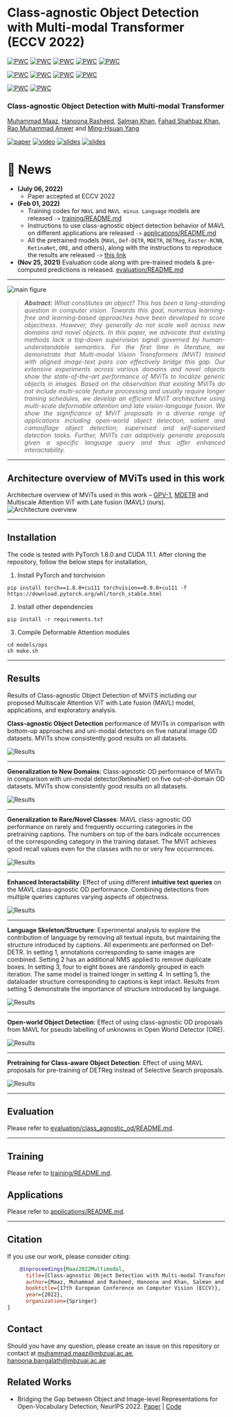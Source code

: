 # Class-agnostic Object Detection with Multi-modal Transformer (ECCV 2022)

[![PWC](https://img.shields.io/endpoint.svg?url=https://paperswithcode.com/badge/multi-modal-transformers-excel-at-class/class-agnostic-object-detection-on-pascal-voc)](https://paperswithcode.com/sota/class-agnostic-object-detection-on-pascal-voc?p=multi-modal-transformers-excel-at-class)
[![PWC](https://img.shields.io/endpoint.svg?url=https://paperswithcode.com/badge/multi-modal-transformers-excel-at-class/class-agnostic-object-detection-on-coco)](https://paperswithcode.com/sota/class-agnostic-object-detection-on-coco?p=multi-modal-transformers-excel-at-class)
[![PWC](https://img.shields.io/endpoint.svg?url=https://paperswithcode.com/badge/multi-modal-transformers-excel-at-class/class-agnostic-object-detection-on-kitti)](https://paperswithcode.com/sota/class-agnostic-object-detection-on-kitti?p=multi-modal-transformers-excel-at-class)
[![PWC](https://img.shields.io/endpoint.svg?url=https://paperswithcode.com/badge/multi-modal-transformers-excel-at-class/class-agnostic-object-detection-on-kitchen)](https://paperswithcode.com/sota/class-agnostic-object-detection-on-kitchen?p=multi-modal-transformers-excel-at-class)
[![PWC](https://img.shields.io/endpoint.svg?url=https://paperswithcode.com/badge/multi-modal-transformers-excel-at-class/class-agnostic-object-detection-on-comic2k)](https://paperswithcode.com/sota/class-agnostic-object-detection-on-comic2k?p=multi-modal-transformers-excel-at-class)

[![PWC](https://img.shields.io/endpoint.svg?url=https://paperswithcode.com/badge/multi-modal-transformers-excel-at-class/open-world-object-detection-on-pascal-voc)](https://paperswithcode.com/sota/open-world-object-detection-on-pascal-voc?p=multi-modal-transformers-excel-at-class)
[![PWC](https://img.shields.io/endpoint.svg?url=https://paperswithcode.com/badge/multi-modal-transformers-excel-at-class/open-world-object-detection-on-coco-2017)](https://paperswithcode.com/sota/open-world-object-detection-on-coco-2017?p=multi-modal-transformers-excel-at-class)
[![PWC](https://img.shields.io/endpoint.svg?url=https://paperswithcode.com/badge/multi-modal-transformers-excel-at-class/open-world-object-detection-on-coco-2017-1)](https://paperswithcode.com/sota/open-world-object-detection-on-coco-2017-1?p=multi-modal-transformers-excel-at-class)
[![PWC](https://img.shields.io/endpoint.svg?url=https://paperswithcode.com/badge/multi-modal-transformers-excel-at-class/open-world-object-detection-on-coco-2017-2)](https://paperswithcode.com/sota/open-world-object-detection-on-coco-2017-2?p=multi-modal-transformers-excel-at-class)

[![PWC](https://img.shields.io/endpoint.svg?url=https://paperswithcode.com/badge/multi-modal-transformers-excel-at-class/object-detection-on-pascal-voc-10)](https://paperswithcode.com/sota/object-detection-on-pascal-voc-10?p=multi-modal-transformers-excel-at-class)
[![PWC](https://img.shields.io/endpoint.svg?url=https://paperswithcode.com/badge/multi-modal-transformers-excel-at-class/object-detection-on-pascal-voc-2007)](https://paperswithcode.com/sota/object-detection-on-pascal-voc-2007?p=multi-modal-transformers-excel-at-class)

### **Class-agnostic Object Detection with Multi-modal Transformer**

[Muhammad Maaz](https://scholar.google.com/citations?user=vTy9Te8AAAAJ&hl=en&authuser=1&oi=sra), [Hanoona Rasheed](https://scholar.google.com/citations?user=yhDdEuEAAAAJ&hl=en&authuser=1&oi=sra), [Salman Khan](https://salman-h-khan.github.io/), [Fahad Shahbaz Khan](https://scholar.google.es/citations?user=zvaeYnUAAAAJ&hl=en), [Rao Muhammad Anwer](https://scholar.google.com/citations?hl=en&authuser=1&user=_KlvMVoAAAAJ) and [Ming-Hsuan Yang](https://scholar.google.com/citations?user=p9-ohHsAAAAJ&hl=en)

[![paper](https://img.shields.io/badge/arXiv-Paper-<COLOR>.svg)](https://arxiv.org/abs/2111.11430)
[![video](https://img.shields.io/badge/Video-Presentation-F9D371)](https://youtu.be/pkooyDZAxdA)
[![slides](https://img.shields.io/badge/Presentation-Slides-B762C1)](https://drive.google.com/file/d/1v8PcbVVOHwzo5LShjB_NQJE7m1rbA9bL)
[![slides](https://img.shields.io/badge/Paper-Poster-87CEEB)](paper_resources/eccv'22_poster.pdf)

# :rocket: News
* **(July 06, 2022)** 
  * Paper accepted at ECCV 2022
* **(Feb 01, 2022)** 
  * Training codes for `MAVL` and `MAVL minus Language` models are released `->` [training/README.md](training/README.md)
  * Instructions to use class-agnostic object detection behavior of MAVL on different applications are released `->` [applications/README.md](applications/README.md)
  * All the pretrained models (`MAVL`, `Def-DETR`, `MDETR`, `DETReg`, `Faster-RCNN`, `RetinaNet`, `ORE`, and others), along with the instructions to reproduce the results are released `->` [this link](https://mbzuaiac-my.sharepoint.com/:f:/g/personal/muhammad_maaz_mbzuai_ac_ae/Et8rDrc4jkdIuHx4OH52fFUBreLD2-AIUAvO7ZjxtwjU3g?e=lMbeGq)
* **(Nov 25, 2021)** Evaluation code along with pre-trained models & pre-computed predictions is released. [evaluation/README.md](evaluation/class_agnostic_od/README.md)
<hr />

![main figure](paper_resources/new_main_figure.jpg)
> *<div style="text-align: justify"> **Abstract:** What constitutes an object? This has been a long-standing question in computer vision. Towards this goal, numerous learning-free
and learning-based approaches have been developed to score objectness. However, they generally do not scale well across new domains and novel
objects. In this paper, we advocate that existing methods lack a top-down supervision signal governed by human-understandable semantics.
For the first time in literature, we demonstrate that Multi-modal Vision Transformers (MViT) trained with aligned image-text
pairs can effectively bridge this gap. Our extensive experiments across various domains and novel objects show the 
state-of-the-art performance of MViTs to localize generic objects in images. Based on the observation that existing
MViTs do not include multi-scale feature processing and usually require longer training schedules, we develop an efficient MViT architecture using
multi-scale deformable attention and late vision-language fusion. We show the significance of MViT proposals in a diverse range of applications
including open-world object detection, salient and camouflage object detection, supervised and self-supervised detection tasks. Further, MViTs
can adaptively generate proposals given a specific language query and thus offer enhanced interactability. </div>*

<hr />

## Architecture overview of MViTs used in this work
Architecture overview of MViTs used in this work – [GPV-1](https://arxiv.org/abs/2104.00743),
[MDETR](https://openaccess.thecvf.com/content/ICCV2021/papers/Kamath_MDETR_-_Modulated_Detection_for_End-to-End_Multi-Modal_Understanding_ICCV_2021_paper.pdf)
and Multiscale Attention ViT with Late fusion (MAVL) (ours).
![Architecture overview](paper_resources/new_block_diag.png)

<hr />

## Installation
The code is tested with PyTorch 1.8.0 and CUDA 11.1. After cloning the repository, follow the below steps for installation,

1. Install PyTorch and torchvision
```shell
pip install torch==1.8.0+cu111 torchvision==0.9.0+cu111 -f https://download.pytorch.org/whl/torch_stable.html
```
2. Install other dependencies
```shell
pip install -r requirements.txt
```
3. Compile Deformable Attention modules
```shell
cd models/ops
sh make.sh
```
<hr />

## Results
Results of Class-agnostic Object Detection of MViTS including our proposed Multiscale Attention ViT with Late fusion
(MAVL) model, applications, and exploratory analysis.

<strong>Class-agnostic Object Detection</strong> performance of MViTs in comparison with bottom-up approaches and uni-modal detectors on five natural image OD datasets. MViTs show consistently good results on all datasets.

![Results](paper_resources/table_1.png)

<hr />

<strong>Generalization to New Domains</strong>: Class-agnostic OD performance of MViTs in comparison with uni-modal detector(RetinaNet) on five out-of-domain OD datasets. MViTs show consistently good results on all datasets.

![Results](paper_resources/table_2.png)

<hr />

<strong> Generalization to Rare/Novel Classes</strong>: MAVL class-agnostic OD performance on rarely and frequently occurring categories in the pretraining captions.
The numbers on top of the bars indicate occurrences of the corresponding category in the training dataset.
The MViT achieves good recall values even for the classes with no or very few occurrences.

![Results](paper_resources/table_3.png)

<hr />

<strong> Enhanced Interactability</strong>: Effect of using different <strong>intuitive text queries</strong> on the MAVL class-agnostic OD performance.
Combining detections from multiple queries captures varying aspects of objectness.

![Results](paper_resources/table_4.png)

<hr />

<strong> Language Skeleton/Structure</strong>: Experimental analysis to explore the contribution of language by removing all textual inputs, but maintaining the structure introduced by captions. 
All experiments are performed on Def-DETR. 
In setting 1, annotations corresponding to same images are combined. 
Setting 2 has an additional NMS applied to remove duplicate boxes. 
In setting 3, four to eight boxes are randomly grouped in each iteration. 
The same model is trained longer in setting 4. 
In setting 5, the dataloader structure corresponding to captions is kept intact. 
Results from setting 5 demonstrate the importance of structure introduced by language.

![Results](paper_resources/table_5.png)

<hr />

<strong> Open-world Object Detection</strong>: Effect of using class-agnostic OD proposals from MAVL for pseudo labelling of unknowns in Open World Detector (ORE).

![Results](paper_resources/table_6.png)

<hr />

<strong> Pretraining for Class-aware Object Detection</strong>: Effect of using MAVL proposals for pre-training of DETReg instead of Selective Search proposals.

![Results](paper_resources/table_7.png)

<hr />

## Evaluation
Please refer to [evaluation/class_agnostic_od/README.md](evaluation/class_agnostic_od/README.md).

<hr />

## Training
Please refer to [training/README.md](training/README.md).

## Applications
Please refer to [applications/README.md](applications/README.md).

<hr />

## Citation
If you use our work, please consider citing:
```bibtex
    @inproceedings{Maaz2022Multimodal,
      title={Class-agnostic Object Detection with Multi-modal Transformer},
      author={Maaz, Muhammad and Rasheed, Hanoona and Khan, Salman and Khan, Fahad Shahbaz and Anwer, Rao Muhammad and Yang, Ming-Hsuan},
      booktitle={17th European Conference on Computer Vision (ECCV)},
      year={2022},
      organization={Springer}
}
```

## Contact
Should you have any question, please create an issue on this repository or contact at muhammad.maaz@mbzuai.ac.ae, hanoona.bangalath@mbzuai.ac.ae

## Related Works

- Bridging the Gap between Object and Image-level Representations for Open-Vocabulary Detection, NeurIPS 2022. [Paper](https://arxiv.org/abs/2207.03482) | [Code](https://github.com/hanoonaR/object-centric-ovd)